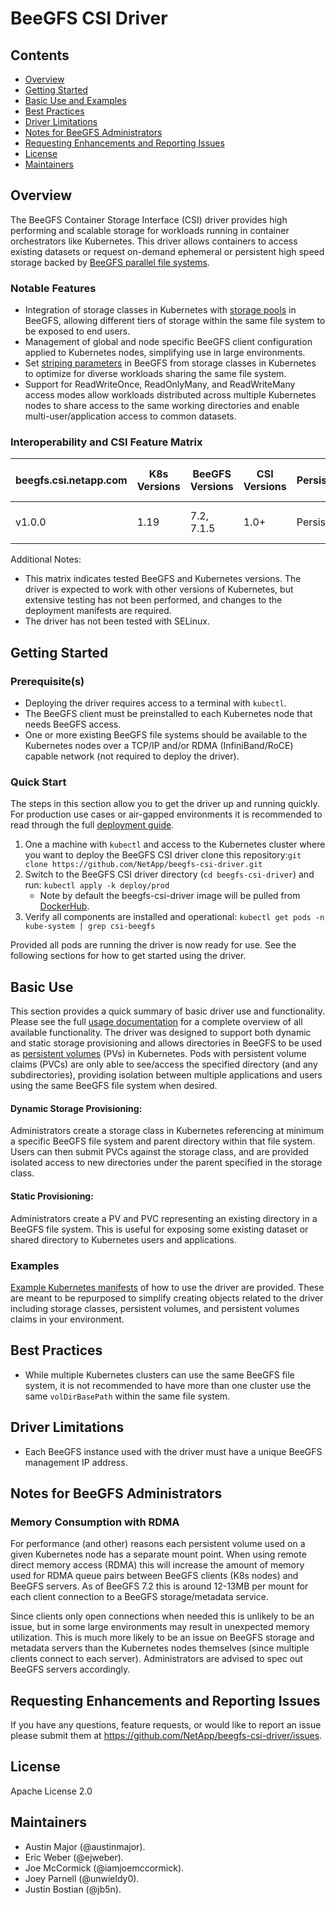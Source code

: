 # BeeGFS CSI Driver

## Contents 
* [Overview](#overview)
* [Getting Started](#getting-started)
* [Basic Use and Examples](#basic-use)
* [Best Practices](#best-practices)
* [Driver Limitations](#driver-limitations)
* [Notes for BeeGFS Administrators](#notes-for-beegfs-administrators)
* [Requesting Enhancements and Reporting Issues ](#requesting-enhancements-and-reporting-issues)
* [License](#license)
* [Maintainers](#maintainers)

## Overview 

The BeeGFS Container Storage Interface (CSI) driver provides high performing and scalable storage for workloads running in container orchestrators like Kubernetes. This driver allows containers to access existing datasets or request on-demand ephemeral or persistent high speed storage backed by [BeeGFS parallel file systems](https://blog.netapp.com/beegfs-for-beginners/). 

### Notable Features

* Integration of storage classes in Kubernetes with [storage pools](https://doc.beegfs.io/latest/advanced_topics/storage_pools.html) in BeeGFS, allowing different tiers of storage within the same file system to be exposed to end users. 
* Management of global and node specific BeeGFS client configuration applied to Kubernetes nodes, simplifying use in large environments. 
* Set [striping parameters](https://doc.beegfs.io/latest/advanced_topics/striping.html) in BeeGFS from storage classes in Kubernetes to optimize for diverse workloads sharing the same file system.
* Support for ReadWriteOnce, ReadOnlyMany, and ReadWriteMany access modes allow workloads distributed across multiple Kubernetes nodes to share access to the same working directories and enable multi-user/application access to common datasets.

### Interoperability and CSI Feature Matrix
| beegfs.csi.netapp.com  | K8s Versions  | BeeGFS Versions | CSI Versions | Persistence | Supported Access Modes   | Dynamic Provisioning |
| -----------------------| ------------- | --------------- | ------------ | ----------- | ------------------------ | -------------------- |
| v1.0.0                 | 1.19          | 7.2, 7.1.5      | 1.0+         | Persistent  | Read/Write Multiple Pods | Yes                  |  

Additional Notes:
* This matrix indicates tested BeeGFS and Kubernetes versions. The driver is expected to work with other versions of Kubernetes, but extensive testing has not been performed, and changes to the deployment manifests are required.
* The driver has not been tested with SELinux.

## Getting Started 

### Prerequisite(s) 

* Deploying the driver requires access to a terminal with `kubectl`. 
* The BeeGFS client must be preinstalled to each Kubernetes node that needs BeeGFS access. 
* One or more existing BeeGFS file systems should be available to the Kubernetes nodes over a TCP/IP and/or RDMA (InfiniBand/RoCE) capable network (not required to deploy the driver).

### Quick Start
The steps in this section allow you to get the driver up and running quickly. For production use cases or air-gapped environments it is recommended to read through the full [deployment guide](docs/deployment.md). 

1. One a machine with `kubectl` and access to the Kubernetes cluster where you want to deploy the BeeGFS CSI driver clone this repository:`git clone https://github.com/NetApp/beegfs-csi-driver.git`
2. Switch to the BeeGFS CSI driver directory (`cd beegfs-csi-driver`) and run: `kubectl apply -k deploy/prod`
    * Note by default the beegfs-csi-driver image will be pulled from [DockerHub](https://hub.docker.com/r/netapp/beegfs-csi-driver).
3. Verify all components are installed and operational: `kubectl get pods -n kube-system | grep csi-beegfs`

Provided all pods are running the driver is now ready for use. See the following sections for how to get started using the driver.

## Basic Use

 This section provides a quick summary of basic driver use and functionality. Please see the full [usage documentation](docs/usage.md) for a complete overview of all available functionality. The driver was designed to support both dynamic and static storage provisioning and allows directories in BeeGFS to be used as [persistent volumes](https://kubernetes.io/docs/concepts/storage/persistent-volumes/) (PVs) in Kubernetes. Pods with persistent volume claims (PVCs) are only able to see/access the specified directory (and any subdirectories), providing isolation between multiple applications and users using the same BeeGFS file system when desired. 

#### Dynamic Storage Provisioning:

Administrators create a storage class in Kubernetes referencing at minimum a specific BeeGFS file system and parent directory within that file system. Users can then submit PVCs against the storage class, and are provided isolated access to new directories under the parent specified in the storage class. 

#### Static Provisioning:

Administrators create a PV and PVC representing an existing directory in a BeeGFS file system. This is useful for exposing some existing dataset or shared directory to Kubernetes users and applications.

### Examples

[Example Kubernetes manifests](examples/README.md) of how to use the driver are provided. These are meant to be repurposed to simplify creating objects related to the driver including storage classes, persistent volumes, and persistent volumes claims in your environment.

## Best Practices
* While multiple Kubernetes clusters can use the same BeeGFS file system, it is not recommended to have more than one cluster use the same `volDirBasePath` within the same file system.

## Driver Limitations
* Each BeeGFS instance used with the driver must have a unique BeeGFS management IP address.

## Notes for BeeGFS Administrators

### Memory Consumption with RDMA
For performance (and other) reasons each persistent volume used on a given Kubernetes node has a separate mount point. When using remote direct memory access (RDMA) this will increase the amount of memory used for RDMA queue pairs between BeeGFS clients (K8s nodes) and BeeGFS servers. As of BeeGFS 7.2 this is around 12-13MB per mount for each client connection to a BeeGFS storage/metadata service. 

Since clients only open connections when needed this is unlikely to be an issue, but in some large environments may result in unexpected memory utilization. This is much more likely to be an issue on BeeGFS storage and metadata servers than the Kubernetes nodes themselves (since multiple clients connect to each server). Administrators are advised to spec out BeeGFS servers accordingly.

## Requesting Enhancements and Reporting Issues 

If you have any questions, feature requests, or would like to report an issue please submit them at https://github.com/NetApp/beegfs-csi-driver/issues. 

## License 

Apache License 2.0

## Maintainers 

* Austin Major (@austinmajor).
* Eric Weber (@ejweber).
* Joe McCormick (@iamjoemccormick).
* Joey Parnell (@unwieldy0). 
* Justin Bostian (@jb5n).
